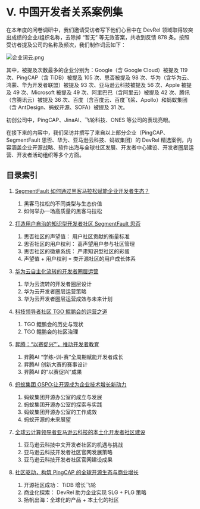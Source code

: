 # Ⅴ. 中国开发者关系案例集

在本年度的问卷调研中，我们邀请受访者写下他们心目中在 DevRel 领域取得较突出成绩的企业/组织名称，去除掉 “暂无” 等无效答案，共收到反馈 878 条。按照受访者提及公司的名称及频次，我们制作词云如下：

![企业词云.png](https://segmentfault.com/img/bVdaOEa)

其中，被提及次数最多的企业分别为：Google（含 Google Cloud）被提及 119 次、PingCAP（含 TiDB）被提及 105 次、思否被提及 98 次、华为（含华为云、鸿蒙、华为开发者联盟）被提及 93 次、亚马逊云科技被提及 56 次、Apple 被提及 49 次、Microsoft 被提及 49 次、阿里巴巴（含阿里云）被提及 42 次、腾讯（含腾讯云）被提及 36 次、百度（含百度云、百度飞桨、Apollo）和蚂蚁集团（含 AntDesign、蚂蚁开源、SOFA）被提及 31 次。

初创公司中，PingCAP、JinaAI、飞轮科技、ONES 等公司的表现亮眼。

在接下来的内容中，我们采访并撰写了来自以上部分企业（PingCAP、SegmentFault 思否、华为、亚马逊云科技、蚂蚁集团）的 DevRel 精选案例，内容涵盖企业开源战略、软件出海与全球社区发展、开发者中心建设、开发者圈层运营、开发者活动组织等多个方面。

## 目录索引
1. [SegmentFault 如何通过黑客马拉松赋能企业开发者生态？](https://github.com/segmentfault/china-devrel-report/blob/main/china-devrel-report-23/Part5/case1-sf-hackathon.md)
	1. 黑客马拉松的不同类型与生态价值
	1. 如何举办一场高质量的黑客马拉松

1. [打造用户自治的知识型开发者社区 SegmentFault 思否](https://github.com/segmentfault/china-devrel-report/blob/main/china-devrel-report-23/Part5/case2-sf-qacommunity.md)
	1. 思否社区的声望值： 用户社区贡献的衡量标准
	1. 思否社区的用户权利： 高声望用户参与社区管理
	1. 思否社区的徽章系统： 严肃知识型社区的彩蛋
	1. 声望值 + 用户权利 = 类开源社区的用户成长体系

1. [华为云自主化流转的开发者圈层运营](https://github.com/segmentfault/china-devrel-report/blob/main/china-devrel-report-23/Part5/case3-HC-operations.md)
	1. 华为云流转的开发者圈层设计
	1. 华为云开发者圈层运营策略
	1. 华为云开发者圈层运营成效与未来计划

1. [科技领导者社区 TGO 鲲鹏会的运营之道](https://github.com/segmentfault/china-devrel-report/blob/main/china-devrel-report-23/Part5/case4-tgo.md)
	1. TGO 鲲鹏会的历史与现状
	1. TGO 鲲鹏会的社区治理

1. [昇腾：“以赛促兴”’，推动开发者教育](https://github.com/segmentfault/china-devrel-report/blob/main/china-devrel-report-23/Part5/case5-HW-ascend.md)
	1. 昇腾AI “学练-训-赛”全周期赋能开发者成长
	1. 昇腾AI 创新大赛的赛事设计
	1. 昇腾AI 的“以赛促兴”成果

1. [蚂蚁集团 OSPO:让开源成为企业技术增长新动力](https://github.com/segmentfault/china-devrel-report/blob/main/china-devrel-report-23/Part5/case6-ant-ospo.md)
	1. 蚂蚁集团开源办公室的成立与发展
	1. 蚂蚁集团开源办公室的探索与实践
	1. 蚂蚁集团开源办公室的工作成效
	1. 蚂蚁开源的未来展望

1. [全球云计算领导者亚马逊云科技的本土化开发者社区建设](https://github.com/segmentfault/china-devrel-report/blob/main/china-devrel-report-23/Part5/case7-aws-communitybuilding.md)
	1. 亚马逊云科技中文开发者社区的机遇与挑战
	1. 亚马逊云科技开发者社区官网发展策略
	1. 亚马逊云科技开发者社区官网建设成果

1. [社区驱动，构筑 PingCAP 的全球开源生态与商业增长](https://github.com/segmentfault/china-devrel-report/blob/main/china-devrel-report-23/Part5/case8-tidb-globalization.md)
	1. 开源社区成功： TiDB 增长飞轮
	1. 商业化探索： DevRel 助力企业实现 SLG + PLG 策略
	1. 扬帆出海：全球化的产品 + 本土化的社区
